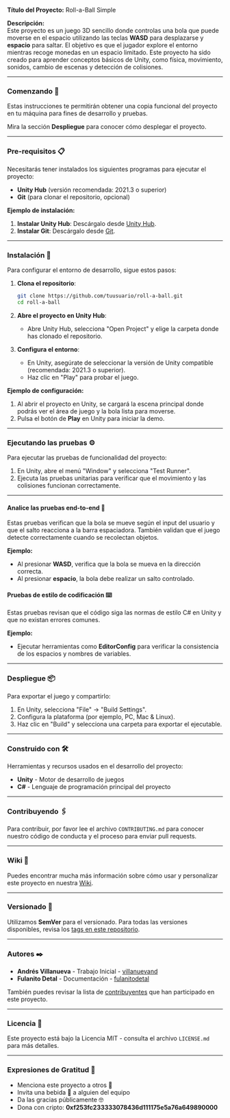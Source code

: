 **Título del Proyecto:** Roll-a-Ball Simple

**Descripción:**  
Este proyecto es un juego 3D sencillo donde controlas una bola que puede moverse en el espacio utilizando las teclas **WASD** para desplazarse y **espacio** para saltar. El objetivo es que el jugador explore el entorno mientras recoge monedas en un espacio limitado. Este proyecto ha sido creado para aprender conceptos básicos de Unity, como física, movimiento, sonidos, cambio de escenas y detección de colisiones.

---

### Comenzando 🚀
Estas instrucciones te permitirán obtener una copia funcional del proyecto en tu máquina para fines de desarrollo y pruebas.

Mira la sección **Despliegue** para conocer cómo desplegar el proyecto.

---

### Pre-requisitos 📋
Necesitarás tener instalados los siguientes programas para ejecutar el proyecto:

- **Unity Hub** (versión recomendada: 2021.3 o superior)
- **Git** (para clonar el repositorio, opcional)

**Ejemplo de instalación:**

1. **Instalar Unity Hub**: Descárgalo desde [Unity Hub](https://unity.com/download).
2. **Instalar Git**: Descárgalo desde [Git](https://git-scm.com/).

---

### Instalación 🔧

Para configurar el entorno de desarrollo, sigue estos pasos:

1. **Clona el repositorio**:

   ```bash
   git clone https://github.com/tuusuario/roll-a-ball.git
   cd roll-a-ball
   ```

2. **Abre el proyecto en Unity Hub**:
   - Abre Unity Hub, selecciona "Open Project" y elige la carpeta donde has clonado el repositorio.

3. **Configura el entorno**:
   - En Unity, asegúrate de seleccionar la versión de Unity compatible (recomendada: 2021.3 o superior).
   - Haz clic en "Play" para probar el juego.

**Ejemplo de configuración:**
   1. Al abrir el proyecto en Unity, se cargará la escena principal donde podrás ver el área de juego y la bola lista para moverse.
   2. Pulsa el botón de **Play** en Unity para iniciar la demo.

---

### Ejecutando las pruebas ⚙️

Para ejecutar las pruebas de funcionalidad del proyecto:

1. En Unity, abre el menú "Window" y selecciona "Test Runner".
2. Ejecuta las pruebas unitarias para verificar que el movimiento y las colisiones funcionan correctamente.

---

#### Analice las pruebas end-to-end 🔩
Estas pruebas verifican que la bola se mueve según el input del usuario y que el salto reacciona a la barra espaciadora. También validan que el juego detecte correctamente cuando se recolectan objetos.

**Ejemplo:**
   - Al presionar **WASD**, verifica que la bola se mueva en la dirección correcta.
   - Al presionar **espacio**, la bola debe realizar un salto controlado.

#### Pruebas de estilo de codificación ⌨️
Estas pruebas revisan que el código siga las normas de estilo C# en Unity y que no existan errores comunes.

**Ejemplo:**
   - Ejecutar herramientas como **EditorConfig** para verificar la consistencia de los espacios y nombres de variables.

---

### Despliegue 📦
Para exportar el juego y compartirlo:

1. En Unity, selecciona "File" -> "Build Settings".
2. Configura la plataforma (por ejemplo, PC, Mac & Linux).
3. Haz clic en "Build" y selecciona una carpeta para exportar el ejecutable.

---

### Construido con 🛠️
Herramientas y recursos usados en el desarrollo del proyecto:

- **Unity** - Motor de desarrollo de juegos
- **C#** - Lenguaje de programación principal del proyecto

---

### Contribuyendo 🖇️
Para contribuir, por favor lee el archivo `CONTRIBUTING.md` para conocer nuestro código de conducta y el proceso para enviar pull requests.

---

### Wiki 📖
Puedes encontrar mucha más información sobre cómo usar y personalizar este proyecto en nuestra [Wiki](https://github.com/tuusuario/roll-a-ball/wiki).

---

### Versionado 📌
Utilizamos **SemVer** para el versionado. Para todas las versiones disponibles, revisa los [tags en este repositorio](https://github.com/tuusuario/roll-a-ball/tags).

---

### Autores ✒️

* **Andrés Villanueva** - Trabajo Inicial - [villanuevand](https://github.com/villanuevand)
* **Fulanito Detal** - Documentación - [fulanitodetal](https://github.com/fulanitodetal)

También puedes revisar la lista de [contribuyentes](https://github.com/tuusuario/roll-a-ball/contributors) que han participado en este proyecto.

---

### Licencia 📄
Este proyecto está bajo la Licencia MIT - consulta el archivo `LICENSE.md` para más detalles.

---

### Expresiones de Gratitud 🎁

* Menciona este proyecto a otros 📢
* Invita una bebida 🍺 a alguien del equipo
* Da las gracias públicamente 🤓
* Dona con cripto: **0xf253fc233333078436d111175e5a76a649890000**
